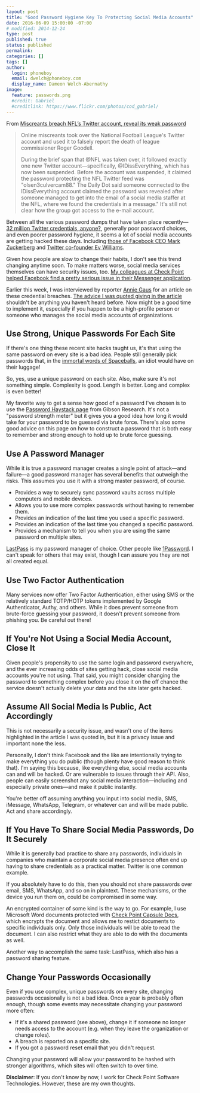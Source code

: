 ```yaml
---
layout: post
title: "​Good Password Hygiene Key To Protecting Social Media Accounts"
date: 2016-06-09 15:00:00 -07:00
# modified: 2014-12-24
type: post
published: true
status: published
permalink: 
categories: []
tags: []
author:
  login: phoneboy
  email: dwelch@phoneboy.com
  display_name: Dameon Welch-Abernathy
image:
  feature: passwords.png
  #credit: Gabriel
  #creditlink: https://www.flickr.com/photos/cod_gabriel/
---
```

​From [Miscreants breach NFL’s Twitter account, reveal its weak password](http://arstechnica.com/security/2016/06/nfls-breached-twitter-account-falsely-claims-commissioner-goodell-is-dead/)

> Online miscreants took over the National Football League's Twitter account and used it to falsely report the death of league commissioner Roger Goodell.
>
> During the brief span that @NFL was taken over, it followed exactly one new Twitter account—specifically, @IDissEverything, which has now been suspended. Before the account was suspended, it claimed the password protecting the NFL Twitter feed was "olsen3culvercam88." The Daily Dot said someone connected to the IDissEverything account claimed the password was revealed after someone managed to get into the email of a social media staffer at the NFL, where we found the credentials in a message." It's still not clear how the group got access to the e-mail account.

Between all the various password dumps that have taken place recently—[32 million Twitter credentials, anyone?](http://techcrunch.com/2016/06/08/twitter-hack/), generally poor password choices, and even poorer password hygiene, it seems a lot of social media accounts are getting hacked these days. Including [those of Facebook CEO Mark Zuckerberg](http://www.bizjournals.com/sanfrancisco/blog/techflash/2016/06/linkedin-breach-mark-zuckerberg-hacking-security.html) and [Twitter co-founder Ev Williams](http://mashable.com/2016/06/08/ev-williams-twitter-hacked/).

Given how people are slow to change their habits, I don't see this trend changing anytime soon. To make matters worse, social media services themselves can have security issues, too. [My colleagues at Check Point helped Facebook find a pretty serious issue in their Messenger application](http://blog.checkpoint.com/2016/06/07/facebook-maliciouschat/).

Earlier this week, I was interviewed by reporter [Annie Gaus](https://twitter.com/AnnieGaus) for an article on these credential breaches. [The advice I was quoted giving in the article](http://www.bizjournals.com/sanfrancisco/blog/techflash/2016/06/ceos-hacked-zuckerberg-facebook-twitter-linkedin.html) shouldn't be anything you haven't heard before. Now might be a good time to implement it, especially if you happen to be a high-profile person or someone who manages the social media accounts of organizations. 

## Use Strong, Unique Passwords For Each Site

If there's one thing these recent site hacks taught us, it's that using the same password on every site is a bad idea. People still generally pick passwords that, in the [immortal words of Spaceballs](http://www.imdb.com/title/tt0094012/quotes), an idiot would have on their luggage!

So, yes, use a unique password on each site. Also, make sure it's not something simple. Complexity is good. Length is better. Long and complex is even better!

My favorite way to get a sense how good of a password I've chosen is to use the [Password Haystack page](https://www.grc.com/haystack.htm) from Gibson Research. It's not a "password strength meter" but it gives you a good idea how long it would take for your password to be guessed via brute force. There's also some good advice on this page on how to construct a password that is both easy to remember and strong enough to hold up to brute force guessing.

## Use A Password Manager

While it is true a password manager creates a single point of attack—and failure—a good password manager has several benefits that outweigh the risks. This assumes you use it with a strong master password, of course.

* Provides a way to securely sync password vaults across multiple computers and mobile devices.
* Allows you to use more complex passwords without having to remember them.
* Provides an indication of the last time you used a specific password.
* Provides an indication of the last time you changed a specific password.
* Provides a mechanism to tell you when you are using the same password on multiple sites.

[LastPass](https://lastpass.com) is my password manager of choice. Other people like [1Password](https://1password.com/). I can't speak for others that may exist, though I can assure you they are not all created equal.

## Use Two Factor Authentication

Many services now offer Two Factor Authentication, either using SMS or the relatively standard TOTP/HOTP tokens implemented by Google Authenticator, Authy, and others. While it does prevent someone from brute-force guessing your password, it doesn't prevent someone from phishing you. Be careful out there!

## If You're Not Using a Social Media Account, Close It

Given people's propensity to use the same login and password everywhere, and the ever increasing odds of sites getting hack, close social media accounts you're not using. That said, you might consider changing the password to something complex before you close it on the off chance the service doesn't actually delete your data and the site later gets hacked.

## Assume All Social Media Is Public, Act Accordingly

This is not necessarily a security issue, and wasn't one of the items highlighted in the article I was quoted in, but it is a privacy issue and important none the less.

Personally, I don't think Facebook and the like are intentionally trying to make everything you do public (though plenty have good reason to think that). I'm saying this because, like everything else, social media accounts can and will be hacked. Or are vulnerable to issues through their API. Also, people can easily screenshot any social media interaction—including and especially private ones—and make it public instantly.

You're better off assuming anything you input into social media, SMS, iMessage, WhatsApp, Telegram, or whatever can and will be made public. Act and share accordingly.

## If You Have To Share Social Media Passwords, Do It Securely

While it is generally bad practice to share any passwords, individuals in companies who maintain a corporate social media presence often end up having to share credentials as a practical matter. Twitter is one common example.

If you absolutely have to do this, then you should not share passwords over email, SMS, WhatsApp, and so on in plaintext. These mechanisms, or the device you run them on, could be compromised in some way.

An encrypted container of some kind is the way to go. For example, I use Microsoft Word documents protected with [Check Point Capsule Docs](https://www.checkpoint.com/products/capsule-docs/), which encrypts the document and allows me to restict documents to specific individuals only. Only those individuals will be able to read the document. I can also restrict what they are able to do with the documents as well.

Another way to accomplish the same task: LastPass, which also has a password sharing feature.

## Change Your Passwords Occasionally

Even if you use complex, unique passwords on every site, changing passwords occasionally is not a bad idea. Once a year is probably often enough, though some events may necessitate changing your password more often:

* If it's a shared password (see above), change it if someone no longer needs access to the account (e.g. when they leave the organization or change roles).
* A breach is reported on a specific site. 
* If you got a password reset email that you didn't request. 

Changing your password will allow your password to be hashed with stronger algorithms, which sites will often switch to over time. 

**Disclaimer**: If you don't know by now, I work for Check Point Software Technologies. However, these are my own thoughts.
